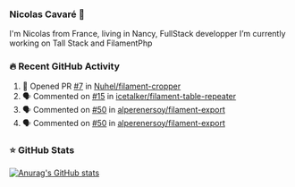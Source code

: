 ### Nicolas Cavaré 👋

I'm Nicolas from France, living in Nancy, FullStack developper
I’m currently working on Tall Stack and FilamentPhp
 

### 🔥 Recent GitHub Activity

<!--START_SECTION:activity-->
1. 💪 Opened PR [#7](https://github.com/Nuhel/filament-cropper/pull/7) in [Nuhel/filament-cropper](https://github.com/Nuhel/filament-cropper)
2. 🗣 Commented on [#15](https://github.com/icetalker/filament-table-repeater/issues/15) in [icetalker/filament-table-repeater](https://github.com/icetalker/filament-table-repeater)
3. 🗣 Commented on [#50](https://github.com/alperenersoy/filament-export/issues/50) in [alperenersoy/filament-export](https://github.com/alperenersoy/filament-export)
4. 🗣 Commented on [#50](https://github.com/alperenersoy/filament-export/issues/50) in [alperenersoy/filament-export](https://github.com/alperenersoy/filament-export)
<!--END_SECTION:activity-->


### ⭐ GitHub Stats

[![Anurag's GitHub stats](https://github-readme-stats.vercel.app/api?username=ncavare&count_private=true&show_icons=true)](https://github.com/anuraghazra/github-readme-stats)
